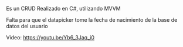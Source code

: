 Es un CRUD Realizado en C#, utilizando MVVM

Falta para que el datapicker tome la fecha de nacimiento de la base de datos del usuario

Video:
https://youtu.be/Yb6_3Jaq_i0